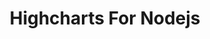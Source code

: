 ---
title:  Highcharts For Nodejs
description: 用 Highcharts NodeJS将图表转换成PNG、JPEG、SVG和PDF文件。Highcharts NodeJS既可以作为CLI（命令行界面），也可以作为HTTP服务器，或者作为node.js模块使用。
buttons:
- name: Highcharts  Nodejs on Github
  link: https://github.com/highcharts/node-export-server
  class: btn-primary
cover: /svg/nodejs.svg
features: key-features
core-features: core-features
---